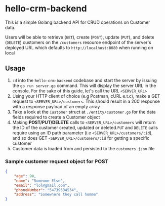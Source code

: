 # hello-crm-backend

This is a simple Golang backend API for CRUD operations on Customer data. 

Users will be able to retrieve (`GET`), create (`POST`), update (`PUT`), and delete (`DELETE`) customers on the `/customers` resource endpoint of the server's deployed URL which defaults to `http://localhost:8080` when running on local

## Usage

1.  `cd` into the `hello-crm-backend` codebase and start the server by issuing the `go run server.go` command. This will display the server URL in the console. For the sake of this guide, let's call the URL `<SERVER_URL>`
2.  Using your HTTP client of choice (e.g Postman, cURL e.t.c), make a GET request to `<SERVER_URL>/customers`. This should result in a 200 response with a response payload of an empty array
3.  Take a look at the `Customer` struct at `./entity/customer.go` for the data fields required to create a Customer object
4.  Making **POST/PUT/DELETE** calls to `<SERVER_URL>/customers` will return the ID of the customer created, updated or deleted.`PUT` and `DELETE` calls require using an ID path parameter (i.e `<SERVER_URL>/customers/:id`), and so does GET `<SERVER_URL>/customers/:id` for getting a specific customer
5.  Customer data is loaded from and persisted to the `customers.json` file

### Sample customer request object for POST

```json
{
    "age": 90,
    "name": "Someone Else",
    "email": "lol@gmail.com",
    "phoneNumber": "54739534534",
    "address": "Somewhere they call homme"
}

```
